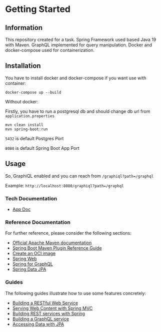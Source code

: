# Getting Started

## Information

This repository created for a task.
Spring Framework used based Java 19 with Maven. GraphQL implemented for query manipulation. 
Docker and docker-compose used for containerization.


## Installation

You have to install docker and docker-compose if you want use with container: 

    docker-compose up --build
    
Without docker:

Firstly, you have to run a postgresql db and should change db url from `application.properties` 
    
    mvn clean install
    mvn spring-boot:run


`5432` is default Postgres Port

`8080` is default Spring Boot App Port

## Usage

So, GraphiQL enabled and you can reach from `/graphiql?path=/graphql`

Example: `http://localhost:8080/graphiql?path=/graphql`


### Tech Documentation

* [App Doc](/TECH.md)

### Reference Documentation
For further reference, please consider the following sections:

* [Official Apache Maven documentation](https://maven.apache.org/guides/index.html)
* [Spring Boot Maven Plugin Reference Guide](https://docs.spring.io/spring-boot/docs/3.0.3/maven-plugin/reference/html/)
* [Create an OCI image](https://docs.spring.io/spring-boot/docs/3.0.3/maven-plugin/reference/html/#build-image)
* [Spring Web](https://docs.spring.io/spring-boot/docs/3.0.3/reference/htmlsingle/#web)
* [Spring for GraphQL](https://docs.spring.io/spring-boot/docs/3.0.3/reference/html/web.html#web.graphql)
* [Spring Data JPA](https://docs.spring.io/spring-boot/docs/3.0.3/reference/htmlsingle/#data.sql.jpa-and-spring-data)

### Guides
The following guides illustrate how to use some features concretely:

* [Building a RESTful Web Service](https://spring.io/guides/gs/rest-service/)
* [Serving Web Content with Spring MVC](https://spring.io/guides/gs/serving-web-content/)
* [Building REST services with Spring](https://spring.io/guides/tutorials/rest/)
* [Building a GraphQL service](https://spring.io/guides/gs/graphql-server/)
* [Accessing Data with JPA](https://spring.io/guides/gs/accessing-data-jpa/)

